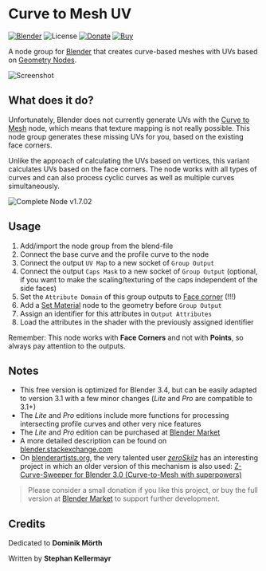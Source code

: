 # Curve to Mesh UV

[![Blender](https://img.shields.io/badge/Blender-3.1+-%23ea7600?style=for-the-badge)](https:/www.blender.org/)
![License](https://img.shields.io/github/license/quellenform/blender-CurveToMeshUV?style=for-the-badge)
[![Donate](https://img.shields.io/badge/Donate-PayPal-green.svg?style=for-the-badge)](https://www.paypal.me/quellenform)
[![Buy](https://img.shields.io/badge/Buy-BlenderMarket-green.svg?style=for-the-badge)](https://www.paypal.me/quellenform)

A node group for [Blender](https://www.blender.org/) that creates curve-based meshes with UVs based on [Geometry Nodes](https://docs.blender.org/manual/en/latest/modeling/geometry_nodes/index.html).

![Screenshot](https://i.stack.imgur.com/7gbPI.jpg)



## What does it do?

Unfortunately, Blender does not currently generate UVs with the [Curve to Mesh](https://docs.blender.org/manual/en/latest/modeling/geometry_nodes/curve/curve_to_mesh.html) node, which means that texture mapping is not really possible.
This node group generates these missing UVs for you, based on the existing face corners.

Unlike the approach of calculating the UVs based on vertices, this variant calculates UVs based on the face corners. The node works with all types of curves and can also process cyclic curves as well as multiple curves simultaneously.

![Complete Node v1.7.02](https://i.stack.imgur.com/dSjQM.png)



## Usage

1. Add/import the node group from the blend-file
2. Connect the base curve and the profile curve to the node
3. Connect the output `UV Map` to a new socket of `Group Output`
4. Connect the output `Caps Mask` to a new socket of `Group Output` (optional, if you want to make the scaling/texturing of the caps independent of the side faces)
5. Set the `Attribute Domain` of this group outputs to [Face corner](https://docs.blender.org/manual/en/latest/modeling/geometry_nodes/attributes_reference.html#attribute-domains) (!!!)
6. Add a [Set Material](https://docs.blender.org/manual/en/latest/modeling/geometry_nodes/material/set_material.html) node to the geometry before `Group Output`
7. Assign an identifier for this attributes in `Output Attributes`
8. Load the attributes in the shader with the previously assigned identifier

Remember: This node works with **Face Corners** and not with **Points**, so always pay attention to the outputs.



## Notes
- This free version is optimized for Blender 3.4, but can be easily adapted to version 3.1 with a few minor changes (*Lite* and *Pro* are compatible to 3.1+)
- The *Lite* and *Pro* editions include more functions for processing intersecting profile curves and other very nice features
- The *Lite* and *Pro* edition can be purchased at [Blender Market](https://blendermarket.com/products/curve-to-mesh-uv)
- A more detailed description can be found on [blender.stackexchange.com](https://blender.stackexchange.com/questions/258246)
- On [blenderartists.org](https://blenderartists.org/t/curve-to-mesh-with-uvs-node-group-for-blender-3-0-geometry-nodes/1362714/3), the very talented user *[zeroSkilz](https://blenderartists.org/u/zeroskilz)* has an interesting project in which an older version of this mechanism is also used:
[Z-Curve-Sweeper for Blender 3.0 (Curve-to-Mesh with superpowers)](https://blenderartists.org/t/z-curve-sweeper-for-blender-3-0-curve-to-mesh-with-superpowers/1365277)

> Please consider a small donation if you like this project, or buy the full version at [Blender Market](https://blendermarket.com/products/curve-to-mesh-uv) to support further development.



## Credits

Dedicated to **Dominik Mörth**

Written by **Stephan Kellermayr**
